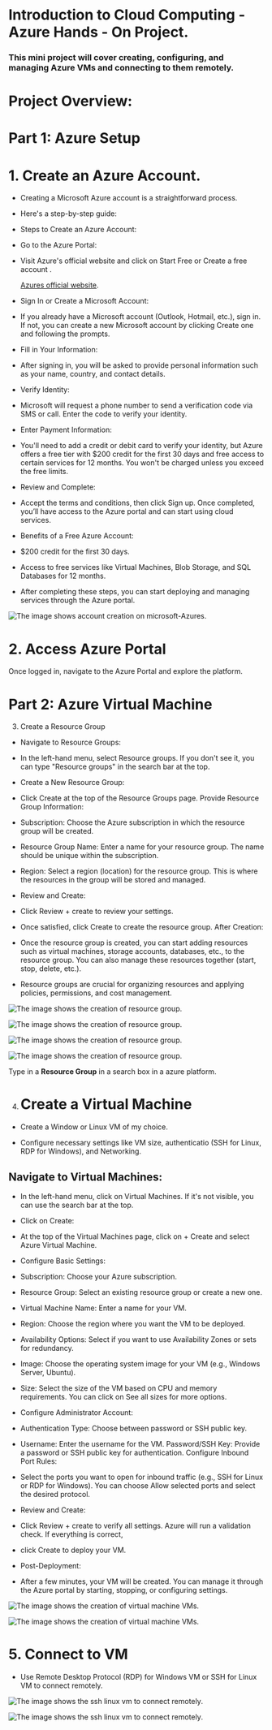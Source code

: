 # Introduction to Cloud Computing - Azure Hands - On Project.

### This mini project will cover creating, configuring, and managing Azure VMs and connecting to them remotely.

# Project Overview:

# Part 1: Azure Setup

# 1. Create an Azure Account.

- Creating a Microsoft Azure account is a straightforward process. 

- Here's a step-by-step guide:

- Steps to Create an Azure Account:

- Go to the Azure Portal:

- Visit Azure's official website and click on Start Free or Create a free account .

   [Azures official website](https://azure.microsoft.com/en-us/pricing/purchase-options/azure-account?icid=azurefreeaccount).

- Sign In or Create a Microsoft Account:

- If you already have a Microsoft account (Outlook, Hotmail, etc.), sign in. If not, you can create a new Microsoft account by clicking Create one and following the prompts.

- Fill in Your Information:

- After signing in, you will be asked to provide personal information such as your name, country, and contact details.

- Verify Identity:

- Microsoft will request a phone number to send a verification code via SMS or call. Enter the code to verify your identity.

- Enter Payment Information:

- You'll need to add a credit or debit card to verify your identity, but Azure offers a free tier with $200 credit for the first 30 days and free access to certain services for 12 months. You won't be charged unless you exceed the free limits.

- Review and Complete:

- Accept the terms and conditions, then click Sign up. Once completed, you’ll have access to the Azure portal and can start using cloud services.

- Benefits of a Free Azure Account:

- $200 credit for the first 30 days.

- Access to free services like Virtual Machines, Blob Storage, and SQL Databases for 12 months.

- After completing these steps, you can start deploying and managing services through the Azure portal.
 
![The image shows account creation on microsoft-Azures](image/images/microsoft-azure.png).


# 2.  Access Azure Portal

Once logged in, navigate to the Azure Portal and explore the platform.



# Part 2:  Azure Virtual Machine

3. Create a Resource Group

- Navigate to Resource Groups:

- In the left-hand menu, select Resource groups. If you don't see it, you can type "Resource groups" in the search bar at the top.

- Create a New Resource Group:

- Click Create at the top of the Resource Groups page.
Provide Resource Group Information:

- Subscription: Choose the Azure subscription in which the resource group will be created.

- Resource Group Name: Enter a name for your resource group. The name should be unique within the subscription.

- Region: Select a region (location) for the resource group. This is where the resources in the group will be stored and managed.

- Review and Create:

- Click Review + create to review your settings.

- Once satisfied, click Create to create the resource group.
After Creation:

- Once the resource group is created, you can start adding resources such as virtual machines, storage accounts, databases, etc., to the resource group. You can also manage these resources together (start, stop, delete, etc.).

- Resource groups are crucial for organizing resources and applying policies, permissions, and cost management.

![The image shows the creation of resource group](image/images/resource-group.png).


![The image shows the creation of resource group](image/images/Create-resource-group.png).


![The image shows the creation of resource group](image/images/resource-group-passed.png).


![The image shows the creation of resource group](image/images/resource-group-created.png).


Type in a **Resource Group** in a search box in a azure platform.

4. # Create a Virtual Machine

- Create a Window or Linux VM of my choice.

- Configure necessary settings like VM size, authenticatio (SSH for Linux, RDP for Windows), and Networking.

## Navigate to Virtual Machines:

- In the left-hand menu, click on Virtual Machines. If it's not visible, you can use the search bar at the top.

- Click on Create:

- At the top of the Virtual Machines page, click on + Create and select Azure Virtual Machine.

- Configure Basic Settings:

- Subscription: Choose your Azure subscription.

- Resource Group: Select an existing resource group or create a new one.

- Virtual Machine Name: Enter a name for your VM.

- Region: Choose the region where you want the VM to be deployed.

- Availability Options: Select if you want to use Availability Zones or sets for redundancy.

- Image: Choose the operating system image for your VM (e.g., Windows Server, Ubuntu).

- Size: Select the size of the VM based on CPU and memory requirements. You can click on See all sizes for more options.

- Configure Administrator Account:

- Authentication Type: Choose between password or SSH public key.

- Username: Enter the username for the VM.
Password/SSH Key: Provide a password or SSH public key for authentication.
Configure Inbound Port Rules:

- Select the ports you want to open for inbound traffic (e.g., SSH for Linux or RDP for Windows). You can choose Allow selected ports and select the desired protocol.

- Review and Create:

- Click Review + create to verify all settings. Azure will run a validation check.
If everything is correct, 

- click Create to deploy your VM.

- Post-Deployment:

- After a few minutes, your VM will be created. You can manage it through the Azure portal by starting, stopping, or configuring settings.


![The image shows the creation of virtual machine VMs](image/images/virtual-machine-created.png).



![The image shows the creation of virtual machine VMs](image/images/Virtual-machine-running.png).


# 5. Connect to VM

- Use Remote Desktop Protocol (RDP) for Windows VM or SSH for Linux VM to connect remotely.

![The image shows the ssh linux vm to connect remotely](image/images/ssh-i-azure.png).


![The image shows the ssh linux vm to connect remotely](image/images/ssh-i-azure1.png).
